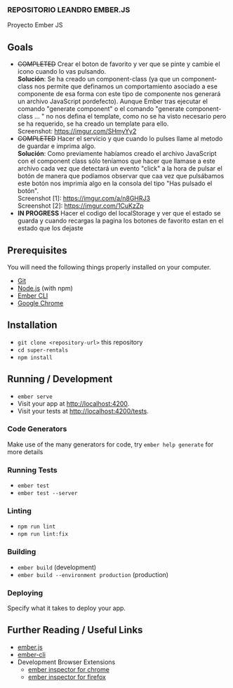 ### REPOSITORIO LEANDRO EMBER.JS ###

Proyecto Ember JS 


## Goals
- ~~COMPLETED~~ Crear el boton de favorito y ver que se pinte y cambie el icono cuando lo vas pulsando.
  <br /> 
  **Solución**: Se ha creado un component-class (ya que un component-class nos permite que definamos un comportamiento asociado a ese componente de esa forma
            con este tipo de componente nos generará un archivo JavaScript pordefecto). Aunque Ember tras ejecutar el comando "generate component" o el 
            comando "generate component-class ... " no nos defina el template, como no se ha visto necesario pero se ha requerido, se ha creado un template
            para ello.
            <br /> Screenshot: https://imgur.com/SHmyYy2
- ~~COMPLETED~~ Hacer el servicio y que cuando lo pulses llame al metodo de guardar e imprima algo.
  <br /> 
  **Solución**: Como previamente habíamos creado el archivo JavaScript con el component class sólo teníamos que hacer que llamase a este archivo cada vez que detectará un evento "click" a la hora de pulsar el botón de manera que podíamos observar que caa vez que pulsábamos este botón nos imprimía algo en la consola del tipo "Has pulsado el botón". 
            <br /> Screenshot [1]: https://imgur.com/a/n8GHRJ3
            <br /> Screenshot [2]: https://imgur.com/1CuKzZp
- **IN PROGRESS** Hacer el codigo del localStorage y ver que el estado se guarda y cuando recargas la pagina los botones de favorito estan en el estado que los dejaste




## Prerequisites

You will need the following things properly installed on your computer.

* [Git](https://git-scm.com/)
* [Node.js](https://nodejs.org/) (with npm)
* [Ember CLI](https://cli.emberjs.com/release/)
* [Google Chrome](https://google.com/chrome/)

## Installation

* `git clone <repository-url>` this repository
* `cd super-rentals`
* `npm install`

## Running / Development

* `ember serve`
* Visit your app at [http://localhost:4200](http://localhost:4200).
* Visit your tests at [http://localhost:4200/tests](http://localhost:4200/tests).

### Code Generators

Make use of the many generators for code, try `ember help generate` for more details

### Running Tests

* `ember test`
* `ember test --server`

### Linting

* `npm run lint`
* `npm run lint:fix`

### Building

* `ember build` (development)
* `ember build --environment production` (production)

### Deploying

Specify what it takes to deploy your app.

## Further Reading / Useful Links

* [ember.js](https://emberjs.com/)
* [ember-cli](https://cli.emberjs.com/release/)
* Development Browser Extensions
  * [ember inspector for chrome](https://chrome.google.com/webstore/detail/ember-inspector/bmdblncegkenkacieihfhpjfppoconhi)
  * [ember inspector for firefox](https://addons.mozilla.org/en-US/firefox/addon/ember-inspector/)
